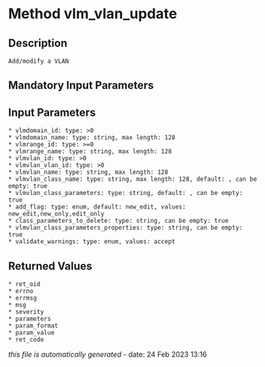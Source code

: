 # Method vlm_vlan_update

## Description
	Add/modify a VLAN

## Mandatory Input Parameters

## Input Parameters
	* vlmdomain_id: type: >0
	* vlmdomain_name: type: string, max length: 128
	* vlmrange_id: type: >=0
	* vlmrange_name: type: string, max length: 128
	* vlmvlan_id: type: >0
	* vlmvlan_vlan_id: type: >0
	* vlmvlan_name: type: string, max length: 128
	* vlmvlan_class_name: type: string, max length: 128, default: , can be empty: true
	* vlmvlan_class_parameters: type: string, default: , can be empty: true
	* add_flag: type: enum, default: new_edit, values: new_edit,new_only,edit_only
	* class_parameters_to_delete: type: string, can be empty: true
	* vlmvlan_class_parameters_properties: type: string, can be empty: true
	* validate_warnings: type: enum, values: accept

## Returned Values
	* ret_oid
	* errno
	* errmsg
	* msg
	* severity
	* parameters
	* param_format
	* param_value
	* ret_code


*this file is automatically generated* - date: 24 Feb 2023 13:16